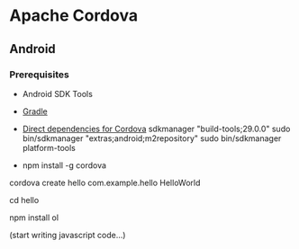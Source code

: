 # Apache Cordova

## Android

### Prerequisites

- Android SDK Tools

- [Gradle](https://gradle.org/install/)

- [Direct dependencies for Cordova](https://cordova.apache.org/docs/en/latest/guide/platforms/android/index.html)
  sdkmanager "build-tools;29.0.0"
  sudo bin/sdkmanager "extras;android;m2repository"
  sudo bin/sdkmanager platform-tools

- npm install -g cordova

cordova create hello com.example.hello HelloWorld

cd hello

npm install ol

(start writing javascript code...)
